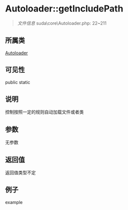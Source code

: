 # Autoloader::getIncludePath

> *文件信息* suda\core\Autoloader.php: 22~211
## 所属类 

[Autoloader](../Autoloader.md)

## 可见性

  public  static
## 说明

控制按照一定的规则自动加载文件或者类

## 参数

无参数

## 返回值
返回值类型不定

## 例子

example